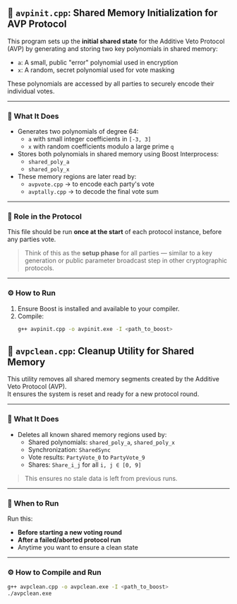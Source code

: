 ## 🔧 `avpinit.cpp`: Shared Memory Initialization for AVP Protocol

This program sets up the **initial shared state** for the Additive Veto Protocol (AVP) by generating and storing two key polynomials in shared memory:
- `a`: A small, public "error" polynomial used in encryption
- `x`: A random, secret polynomial used for vote masking

These polynomials are accessed by all parties to securely encode their individual votes.

---

### 🚀 What It Does

- Generates two polynomials of degree 64:
  - `a` with small integer coefficients in `[-3, 3]`
  - `x` with random coefficients modulo a large prime `q`
- Stores both polynomials in shared memory using Boost Interprocess:
  - `shared_poly_a`
  - `shared_poly_x`
- These memory regions are later read by:
  - `avpvote.cpp` → to encode each party's vote
  - `avptally.cpp` → to decode the final vote sum

---

### 🔗 Role in the Protocol

This file should be run **once at the start** of each protocol instance, before any parties vote.

> Think of this as the **setup phase** for all parties — similar to a key generation or public parameter broadcast step in other cryptographic protocols.

---

### ⚙️ How to Run

1. Ensure Boost is installed and available to your compiler.
2. Compile:
   ```bash
   g++ avpinit.cpp -o avpinit.exe -I <path_to_boost>

## 🧹 `avpclean.cpp`: Cleanup Utility for Shared Memory

This utility removes all shared memory segments created by the Additive Veto Protocol (AVP).  
It ensures the system is reset and ready for a new protocol round.

---

### 🔧 What It Does

- Deletes all known shared memory regions used by:
  - Shared polynomials: `shared_poly_a`, `shared_poly_x`
  - Synchronization: `SharedSync`
  - Vote results: `PartyVote_0` to `PartyVote_9`
  - Shares: `Share_i_j` for all `i, j ∈ [0, 9]`

> This ensures no stale data is left from previous runs.

---

### 🧪 When to Run

Run this:
- **Before starting a new voting round**
- **After a failed/aborted protocol run**
- Anytime you want to ensure a clean state

---

### ⚙️ How to Compile and Run

```bash
g++ avpclean.cpp -o avpclean.exe -I <path_to_boost>
./avpclean.exe
